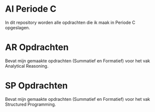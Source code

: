 # AI Periode C
In dit repository worden alle opdrachten die ik maak in Periode C opgeslagen.

# AR Opdrachten
Bevat mijn gemaakte opdrachten (Summatief en Formatief) voor het vak Analytical Reasoning.

# SP Opdrachten
Bevat mijn gemaakte opdrachten (Summatief en Formatief) voor het vak Structured Programming.
